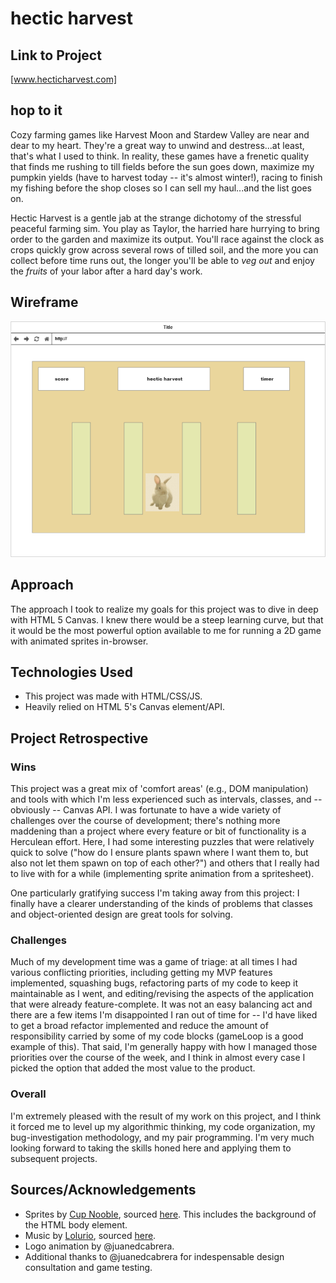 # hectic harvest

## Link to Project

[www.hecticharvest.com]

## hop to it

Cozy farming games like Harvest Moon and Stardew Valley are near and dear to my heart. They're a great way to unwind and destress...at least, that's what I used to think. In reality, these games have a frenetic quality that finds me rushing to till fields before the sun goes down, maximize my pumpkin yields (have to harvest today -- it's almost winter!), racing to finish my fishing before the shop closes so I can sell my haul...and the list goes on.

Hectic Harvest is a gentle jab at the strange dichotomy of the stressful peaceful farming sim. You play as Taylor, the harried hare hurrying to bring order to the garden and maximize its output. You'll race against the clock as crops quickly grow across several rows of tilled soil, and the more you can collect before time runs out, the longer you'll be able to _veg out_ and enjoy the _fruits_ of your labor after a hard day's work.

## Wireframe

![Wireframe](Project1Wireframe.png)

## Approach

The approach I took to realize my goals for this project was to dive in deep with HTML 5 Canvas. I knew there would be a steep learning curve, but that it would be the most powerful option available to me for running a 2D game with animated sprites in-browser.

## Technologies Used

- This project was made with HTML/CSS/JS.
- Heavily relied on HTML 5's Canvas element/API.

## Project Retrospective

### Wins

This project was a great mix of 'comfort areas' (e.g., DOM manipulation) and tools with which I'm less experienced such as intervals, classes, and -- obviously -- Canvas API. I was fortunate to have a wide variety of challenges over the course of development; there's nothing more maddening than a project where every feature or bit of functionality is a Herculean effort. Here, I had some interesting puzzles that were relatively quick to solve ("how do I ensure plants spawn where I want them to, but also not let them spawn on top of each other?") and others that I really had to live with for a while (implementing sprite animation from a spritesheet).

One particularly gratifying success I'm taking away from this project: I finally have a clearer understanding of the kinds of problems that classes and object-oriented design are great tools for solving.

### Challenges

Much of my development time was a game of triage: at all times I had various conflicting priorities, including getting my MVP features implemented, squashing bugs, refactoring parts of my code to keep it maintainable as I went, and editing/revising the aspects of the application that were already feature-complete. It was not an easy balancing act and there are a few items I'm disappointed I ran out of time for -- I'd have liked to get a broad refactor implemented and reduce the amount of responsibility carried by some of my code blocks (gameLoop is a good example of this). That said, I'm generally happy with how I managed those priorities over the course of the week, and I think in almost every case I picked the option that added the most value to the product.

### Overall

I'm extremely pleased with the result of my work on this project, and I think it forced me to level up my algorithmic thinking, my code organization, my bug-investigation methodology, and my pair programming. I'm very much looking forward to taking the skills honed here and applying them to subsequent projects.

## Sources/Acknowledgements

- Sprites by [Cup Nooble](https://cupnooble.itch.io/), sourced [here](https://cupnooble.itch.io/sprout-lands-asset-pack). This includes the background of the HTML body element.
- Music by [Lolurio](https://lolurio.itch.io/), sourced [here](https://lolurio.itch.io/jazz-bossa-nova-music).
- Logo animation by @juanedcabrera.
- Additional thanks to @juanedcabrera for indespensable design consultation and game testing.
